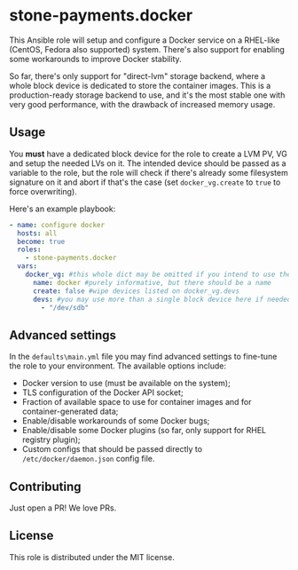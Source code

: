 stone-payments.docker
============
This Ansible role will setup and configure a Docker service on a RHEL-like (CentOS, Fedora also supported) system.
There's also support for enabling some workarounds to improve Docker stability.

So far, there's only support for "direct-lvm" storage backend, where a whole block device is dedicated to store the
container images. This is a production-ready storage backend to use, and it's the most stable one with very good
performance, with the drawback of increased memory usage.

## Usage
You **must** have a dedicated block device for the role to create a LVM PV, VG and setup the needed LVs on it.
The intended device should be passed as a variable to the role, but the role will check if there's already some
filesystem signature on it and abort if that's the case (set `docker_vg.create` to `true` to force overwriting).

Here's an example playbook:
```yaml
- name: configure docker
  hosts: all
  become: true
  roles:
    - stone-payments.docker
  vars:
    docker_vg: #this whole dict may be omitted if you intend to use the default "/dev/sdb"
      name: docker #purely informative, but there should be a name
      create: false #wipe devices listed on docker_vg.devs
      devs: #you may use more than a single block device here if needed, they will be joined to create a VG
        - "/dev/sdb"
```

## Advanced settings
In the `defaults\main.yml` file you may find advanced settings to fine-tune the role to your environment. The available
options include:
* Docker version to use (must be available on the system);
* TLS configuration of the Docker API socket;
* Fraction of available space to use for container images and for container-generated data;
* Enable/disable workarounds of some Docker bugs;
* Enable/disable some Docker plugins (so far, only support for RHEL registry plugin);
* Custom configs that should be passed directly to `/etc/docker/daemon.json` config file.

## Contributing
Just open a PR! We love PRs.

## License
This role is distributed under the MIT license.
